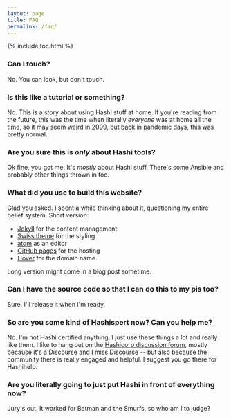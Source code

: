 ```yaml
---
layout: page
title: FAQ
permalink: /faq/
---
```


{% include toc.html %}

### Can I touch?

No. You can look, but don't touch.

### Is this like a tutorial or something?

No. This is a story about using Hashi stuff at home. If you're reading from the future, this was the time when literally _everyone_ was at home all the time, so it may seem weird in 2099, but back in pandemic days, this was pretty normal.

### Are you sure this is _only_ about Hashi tools?

Ok fine, you got me. It's _mostly_ about Hashi stuff. There's some Ansible and probably other things thrown in too.

### What did you use to build this website?

Glad you asked. I spent a while thinking about it, questioning my entire belief system. Short version:

- [Jekyll](https://jekyllrb.com) for the content management
- [Swiss theme](https://github.com/broccolini/swiss) for the styling
- [atom](https://atom.io) as an editor
- [GitHub pages](https://pages.github.com) for the hosting
- [Hover](https://hover.com) for the domain name.

Long version might come in a blog post sometime.

### Can I have the source code so that I can do this to my pis too?

Sure. I'll release it when I'm ready.

### So are you some kind of Hashispert now? Can you help me?

No. I'm not Hashi certified anything, I just use these things a lot and really like them. I like to hang out on the [Hashicorp discussion forum](https://discuss.hashicorp.com), mostly because it's a Discourse and I miss Discourse -- but also because the community there is really engaged and helpful.
I suggest you go there for Hashihelp.

### Are you literally going to just put Hashi in front of everything now?

Jury's out. It worked for Batman and the Smurfs, so who am I to judge?
